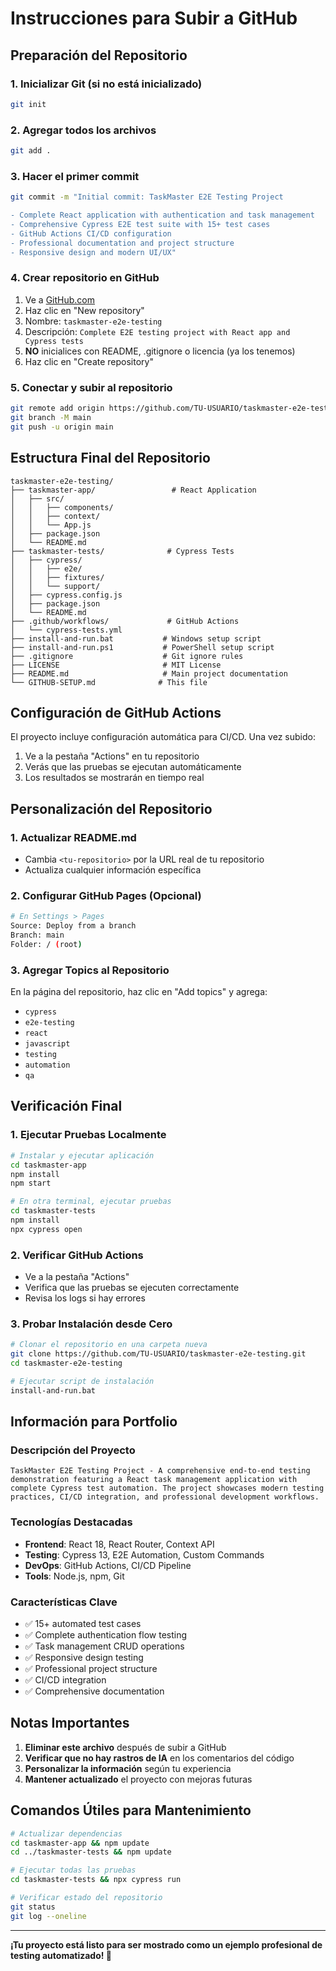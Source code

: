 # Instrucciones para Subir a GitHub

## Preparación del Repositorio

### 1. Inicializar Git (si no está inicializado)
```bash
git init
```

### 2. Agregar todos los archivos
```bash
git add .
```

### 3. Hacer el primer commit
```bash
git commit -m "Initial commit: TaskMaster E2E Testing Project

- Complete React application with authentication and task management
- Comprehensive Cypress E2E test suite with 15+ test cases
- GitHub Actions CI/CD configuration
- Professional documentation and project structure
- Responsive design and modern UI/UX"
```

### 4. Crear repositorio en GitHub
1. Ve a [GitHub.com](https://github.com)
2. Haz clic en "New repository"
3. Nombre: `taskmaster-e2e-testing`
4. Descripción: `Complete E2E testing project with React app and Cypress tests`
5. **NO** inicialices con README, .gitignore o licencia (ya los tenemos)
6. Haz clic en "Create repository"

### 5. Conectar y subir al repositorio
```bash
git remote add origin https://github.com/TU-USUARIO/taskmaster-e2e-testing.git
git branch -M main
git push -u origin main
```

## Estructura Final del Repositorio

```
taskmaster-e2e-testing/
├── taskmaster-app/                 # React Application
│   ├── src/
│   │   ├── components/
│   │   ├── context/
│   │   └── App.js
│   ├── package.json
│   └── README.md
├── taskmaster-tests/              # Cypress Tests
│   ├── cypress/
│   │   ├── e2e/
│   │   ├── fixtures/
│   │   └── support/
│   ├── cypress.config.js
│   ├── package.json
│   └── README.md
├── .github/workflows/             # GitHub Actions
│   └── cypress-tests.yml
├── install-and-run.bat           # Windows setup script
├── install-and-run.ps1           # PowerShell setup script
├── .gitignore                    # Git ignore rules
├── LICENSE                       # MIT License
├── README.md                     # Main project documentation
└── GITHUB-SETUP.md              # This file
```

## Configuración de GitHub Actions

El proyecto incluye configuración automática para CI/CD. Una vez subido:

1. Ve a la pestaña "Actions" en tu repositorio
2. Verás que las pruebas se ejecutan automáticamente
3. Los resultados se mostrarán en tiempo real

## Personalización del Repositorio

### 1. Actualizar README.md
- Cambia `<tu-repositorio>` por la URL real de tu repositorio
- Actualiza cualquier información específica

### 2. Configurar GitHub Pages (Opcional)
```bash
# En Settings > Pages
Source: Deploy from a branch
Branch: main
Folder: / (root)
```

### 3. Agregar Topics al Repositorio
En la página del repositorio, haz clic en "Add topics" y agrega:
- `cypress`
- `e2e-testing`
- `react`
- `javascript`
- `testing`
- `automation`
- `qa`

## Verificación Final

### 1. Ejecutar Pruebas Localmente
```bash
# Instalar y ejecutar aplicación
cd taskmaster-app
npm install
npm start

# En otra terminal, ejecutar pruebas
cd taskmaster-tests
npm install
npx cypress open
```

### 2. Verificar GitHub Actions
- Ve a la pestaña "Actions"
- Verifica que las pruebas se ejecuten correctamente
- Revisa los logs si hay errores

### 3. Probar Instalación desde Cero
```bash
# Clonar el repositorio en una carpeta nueva
git clone https://github.com/TU-USUARIO/taskmaster-e2e-testing.git
cd taskmaster-e2e-testing

# Ejecutar script de instalación
install-and-run.bat
```

## Información para Portfolio

### Descripción del Proyecto
```
TaskMaster E2E Testing Project - A comprehensive end-to-end testing demonstration featuring a React task management application with complete Cypress test automation. The project showcases modern testing practices, CI/CD integration, and professional development workflows.
```

### Tecnologías Destacadas
- **Frontend**: React 18, React Router, Context API
- **Testing**: Cypress 13, E2E Automation, Custom Commands
- **DevOps**: GitHub Actions, CI/CD Pipeline
- **Tools**: Node.js, npm, Git

### Características Clave
- ✅ 15+ automated test cases
- ✅ Complete authentication flow testing
- ✅ Task management CRUD operations
- ✅ Responsive design testing
- ✅ Professional project structure
- ✅ CI/CD integration
- ✅ Comprehensive documentation

## Notas Importantes

1. **Eliminar este archivo** después de subir a GitHub
2. **Verificar que no hay rastros de IA** en los comentarios del código
3. **Personalizar la información** según tu experiencia
4. **Mantener actualizado** el proyecto con mejoras futuras

## Comandos Útiles para Mantenimiento

```bash
# Actualizar dependencias
cd taskmaster-app && npm update
cd ../taskmaster-tests && npm update

# Ejecutar todas las pruebas
cd taskmaster-tests && npx cypress run

# Verificar estado del repositorio
git status
git log --oneline
```

---

**¡Tu proyecto está listo para ser mostrado como un ejemplo profesional de testing automatizado! 🚀** 